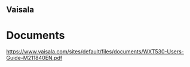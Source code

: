 ## Vaisala

# Documents
https://www.vaisala.com/sites/default/files/documents/WXT530-Users-Guide-M211840EN.pdf
